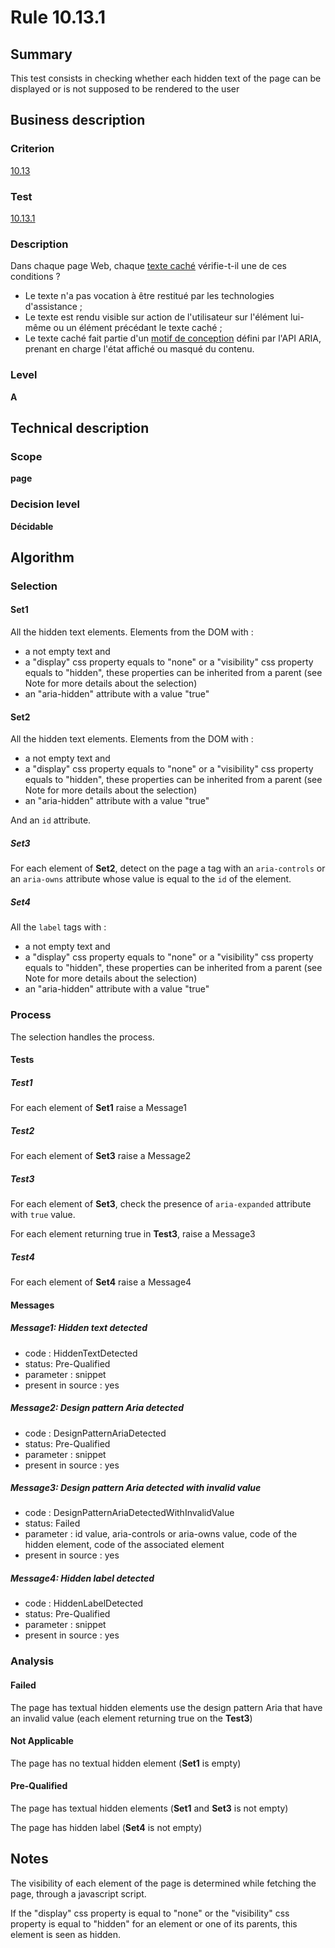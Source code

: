 # Rule 10.13.1

## Summary

This test consists in checking whether each hidden text of the page can
be displayed or is not supposed to be rendered to the user

## Business description

### Criterion

[10.13](http://references.modernisation.gouv.fr/rgaa/criteres.html#crit-10-13)

### Test

[10.13.1](http://references.modernisation.gouv.fr/rgaa/criteres.html#test-10-13-1)

### Description

Dans chaque page Web, chaque <a href="http://references.modernisation.gouv.fr/rgaa/glossaire.html#texte-cach">texte cach&eacute;</a> v&eacute;rifie-t-il une de ces conditions ? 
 
 * Le texte n'a pas vocation &agrave; &ecirc;tre restitu&eacute; par les technologies d'assistance ;
 * Le texte est rendu visible sur action de l'utilisateur sur l'&eacute;l&eacute;ment lui-m&ecirc;me ou un &eacute;l&eacute;ment pr&eacute;c&eacute;dant le texte cach&eacute; ; 
 * Le texte cach&eacute; fait partie d'un <a href="http://references.modernisation.gouv.fr/referentiel-technique-0#mTexteCache">motif de conception</a> d&eacute;fini par l'API ARIA, prenant en charge l'&eacute;tat affich&eacute; ou masqu&eacute; du contenu. 

### Level

**A**

## Technical description

### Scope

**page**

### Decision level

**Décidable**

## Algorithm

### Selection

#### Set1

All the hidden text elements. Elements from the DOM with :

-   a not empty text and
-   a "display" css property equals to "none" or a "visibility" css
    property equals to "hidden", these properties can be inherited from
    a parent (see Note for more details about the selection)
-   an "aria-hidden" attribute with a value "true" 

#### Set2

All the hidden text elements. Elements from the DOM with :

-   a not empty text and
-   a "display" css property equals to "none" or a "visibility" css
    property equals to "hidden", these properties can be inherited from
    a parent (see Note for more details about the selection)
-   an "aria-hidden" attribute with a value "true"  

And an `id` attribute.

##### Set3

For each element of **Set2**, detect on the page a tag with an `aria-controls` or an `aria-owns` attribute whose value is equal to the `id` of the element.

##### Set4

All the `label` tags with :

-   a not empty text and
-   a "display" css property equals to "none" or a "visibility" css
    property equals to "hidden", these properties can be inherited from
    a parent (see Note for more details about the selection)
-   an "aria-hidden" attribute with a value "true"

### Process

The selection handles the process.

#### Tests

##### Test1

For each element of **Set1** raise a Message1

##### Test2

For each element of **Set3** raise a Message2

##### Test3

For each element of **Set3**, check the presence of `aria-expanded` attribute with `true` value.

For each element returning true in **Test3**, raise a Message3

##### Test4

For each element of **Set4** raise a Message4

#### Messages

##### Message1: Hidden text detected

-   code : HiddenTextDetected
-   status: Pre-Qualified
-   parameter : snippet
-   present in source : yes

##### Message2: Design pattern Aria detected

-   code : DesignPatternAriaDetected
-   status: Pre-Qualified
-   parameter : snippet
-   present in source : yes

##### Message3: Design pattern Aria detected with invalid value

-   code : DesignPatternAriaDetectedWithInvalidValue
-   status: Failed
-   parameter : id value, aria-controls or aria-owns value, code of the hidden element, code of the associated element
-   present in source : yes

##### Message4: Hidden label detected

-   code : HiddenLabelDetected
-   status: Pre-Qualified
-   parameter : snippet
-   present in source : yes

### Analysis

#### Failed

The page has textual hidden elements use the design pattern Aria that have an invalid value (each element returning true on the **Test3**)

#### Not Applicable

The page has no textual hidden element (**Set1** is empty)

#### Pre-Qualified

The page has textual hidden elements (**Set1** and **Set3** is not empty)

The page has hidden label (**Set4** is not empty) 

## Notes

The visibility of each element of the page is determined while fetching
the page, through a javascript script.

If the "display" css property is equal to "none" or the "visibility" css
property is equal to "hidden" for an element or one of its parents, this
element is seen as hidden.
